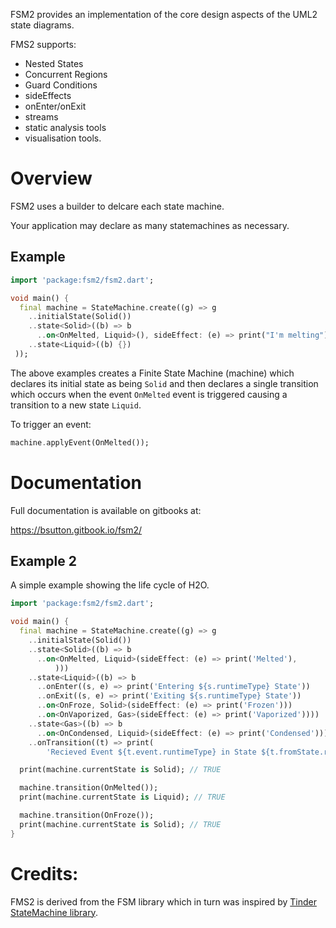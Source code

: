 
FSM2 provides an implementation of the core design aspects of the UML2 state diagrams.

FMS2 supports:
* Nested States
* Concurrent Regions
* Guard Conditions
* sideEffects
* onEnter/onExit
* streams
* static analysis tools
* visualisation tools.


# Overview
FSM2 uses a builder to delcare each state machine.

Your application may declare as many statemachines as necessary.

## Example

```dart
import 'package:fsm2/fsm2.dart';

void main() {
  final machine = StateMachine.create((g) => g
    ..initialState(Solid())
    ..state<Solid>((b) => b
      ..on<OnMelted, Liquid>(), sideEffect: (e) => print("I'm melting"))
    ..state<Liquid>((b) {})
 ));

```

The above examples creates a Finite State Machine (machine) which declares its initial state as being `Solid` and then declares a single
transition which occurs when the event `OnMelted` event is triggered causing a transition to a new state `Liquid`.

To trigger an event:

```dart
machine.applyEvent(OnMelted());
```

# Documentation
Full documentation is available on gitbooks at:

https://bsutton.gitbook.io/fsm2/



## Example 2
A simple example showing the life cycle of H2O.


```dart
import 'package:fsm2/fsm2.dart';

void main() {
  final machine = StateMachine.create((g) => g
    ..initialState(Solid())
    ..state<Solid>((b) => b
      ..on<OnMelted, Liquid>(sideEffect: (e) => print('Melted'),
          )))
    ..state<Liquid>((b) => b
      ..onEnter((s, e) => print('Entering ${s.runtimeType} State'))
      ..onExit((s, e) => print('Exiting ${s.runtimeType} State'))
      ..on<OnFroze, Solid>(sideEffect: (e) => print('Frozen')))
      ..on<OnVaporized, Gas>(sideEffect: (e) => print('Vaporized'))))
    ..state<Gas>((b) => b
      ..on<OnCondensed, Liquid>(sideEffect: (e) => print('Condensed'))))
    ..onTransition((t) => print(
        'Recieved Event ${t.event.runtimeType} in State ${t.fromState.runtimeType} transitioning to State ${t.toState.runtimeType}')));

  print(machine.currentState is Solid); // TRUE

  machine.transition(OnMelted());
  print(machine.currentState is Liquid); // TRUE

  machine.transition(OnFroze());
  print(machine.currentState is Solid); // TRUE
}

```

# Credits:

FMS2 is derived from the FSM library which in turn was inspired by [Tinder StateMachine library](https://github.com/Tinder/StateMachine).